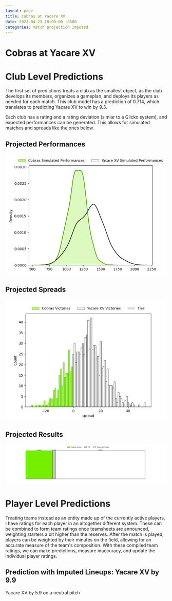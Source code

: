 ```yaml
---  
layout: page  
title: Cobras at Yacare XV  
date: 2023-04-23 18:00:00 -0500  
categories: match projection imputed  
---
```

# Cobras at Yacare XV

# Club Level Predictions


The first set of predictions treats a club as the smallest object, as the club develops its members, organizes a gameplan, and deploys its players as needed for each match. This club model has a prediction of 0.714, which translates to predicting Yacare XV to win by 9.3.

Each club has a rating and a rating deviation (simiar to a Glicko system), and expected performances can be generated. This allows for simulated matches and spreads like the ones below.
## Projected Performances


![Projected Performances](plots/performances_2023-04-23-YacareXV-Cobras.png)
## Projected Spreads


![Projected Spreads](plots/spreads_2023-04-23-YacareXV-Cobras.png)
## Projected Results


![Projected Results](plots/resultbar_2023-04-23-YacareXV-Cobras.png)
# Player Level Predictions


Treating teams instead as an entity made up of the currently active players, I have ratings for each player in an altogether different system. These can be combined to form team ratings once teamsheets are announced, weighting starters a bit higher than the reserves. After the match is played, players can be weighted by their minutes on the field, allowing for an accurate measure of the team's composition. With these compiled team ratings, we can make predictions, measure inaccuracy, and update the individual player ratings.
## Prediction with Imputed Lineups: Yacare XV by 9.9


Yacare XV by 5.9 on a neutral pitch

